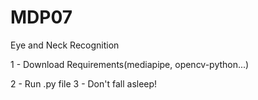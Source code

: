 # MDP07

Eye and Neck Recognition

1 - Download Requirements(mediapipe, opencv-python...)

2 - Run .py file
3 - Don't fall asleep!

